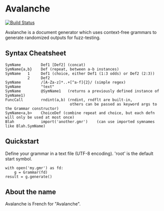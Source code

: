 Avalanche
=========

[![Build Status](https://api.travis-ci.org/jschwartzentruber/avalanche.svg)](https://travis-ci.org/jschwartzentruber/avalanche)

Avalanche is a document generator which uses context-free grammars to generate
randomized outputs for fuzz-testing.


Syntax Cheatsheet
-----------------

```
SymName         Def1 [Def2] (concat)
SymName{a,b}    Def (repeat, between a-b instances)
SymName   1     Def1 (choice, either Def1 (1:3 odds) or Def2 (2:3))
          2     Def2
SymName         /[A-Za-z]*..+[^a-f]{2}/ (simple regex)
SymName         "text"
SymName         @SymName1   (returns a previously defined instance of SymName1)
FuncCall        rndint(a,b) (rndint, rndflt are built-in,
                             others can be passed as keyword args to the Grammar constructor)
SymName<a,b>    ChoiceDef (combine repeat and choice, but each defn will only be used at most once)
Blah            import('another.gmr')    (can use imported symnames like Blah.SymName)
```


Quickstart
----------

Define your grammar in a text file (UTF-8 encoding). 'root' is the default start symbol.

```
with open('my.gmr') as fd:
    g = Grammar(fd)
result = g.generate()
```


About the name
--------------

Avalanche is French for "Avalanche".

